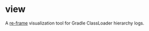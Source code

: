 # view

A [re-frame](https://github.com/Day8/re-frame) visualization tool for Gradle ClassLoader hierarchy logs.



